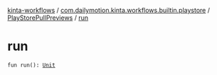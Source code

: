 [kinta-workflows](../../index.md) / [com.dailymotion.kinta.workflows.builtin.playstore](../index.md) / [PlayStorePullPreviews](index.md) / [run](./run.md)

# run

`fun run(): `[`Unit`](https://kotlinlang.org/api/latest/jvm/stdlib/kotlin/-unit/index.html)